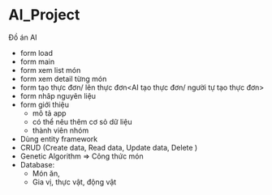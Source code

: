 # AI_Project
Đồ án AI
- form load
- form main
- form xem list món
- form xem detail từng món
- form tạo thực đơn/ lên thực đơn<AI tạo thực đơn/ người tự tạo thực đơn>
- form nhâp nguyên liệu
- form giới thiệu
  + mô tả app
  + có thể nêu thêm cơ sỏ dữ liệu
  + thành viên nhóm
- Dùng entity framework
- CRUD (Create data, Read data, Update data, Delete )
- Genetic Algorithm
=> Công thức món
- Database:
  + Món ăn, 
  + Gia vị, thực vật, động vật
